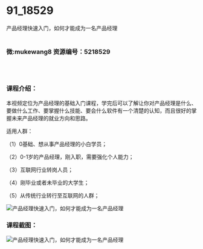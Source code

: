 # 91_18529
产品经理快速入门，如何才能成为一名产品经理
<br/></br>
<h3>微:mukewang8 资源编号：5218529</h3>
<br/></br>
<h3>课程介绍：</h3>
<p>本视频定位为<a title="查看与 产品经理 相关的文章" target="_blank">产品经理</a>的基础入门课程，学完后可以了解让你对产品经理是什么、要做什么工作、要掌握什么技能、要会什么软件有一个清楚的认知，而且很好的掌握未来产品经理的就业方向和思路。</p>
<p>适用人群：</p>
<p>（1）0基础、想从事产品经理的小白学员；</p>
<p>（2）0-1岁的产品经理，刚入职，需要强化个人能力；</p>
<p>（3）互联网行业转岗人员；</p>
<p>（4）刚毕业或者未毕业的大学生；</p>
<p>（5）从传统行业转行至互联网的人群；</p>
<p><img src="https://www.ko996.com/wp-content/uploads/img/2021/02/1-68.png" alt="产品经理快速入门，如何才能成为一名产品经理"></p>
<div class="info-desc">
<h3>课程截图：</h3>
<p><img src="https://www.ko996.com/wp-content/uploads/img/2021/02/2-72.png" alt="产品经理快速入门，如何才能成为一名产品经理"></p>


			
</div>
